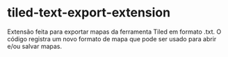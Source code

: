 # tiled-text-export-extension

Extensão feita para exportar mapas da ferramenta Tiled em formato .txt. O código registra um novo formato de mapa que pode ser usado para abrir e/ou salvar mapas.
